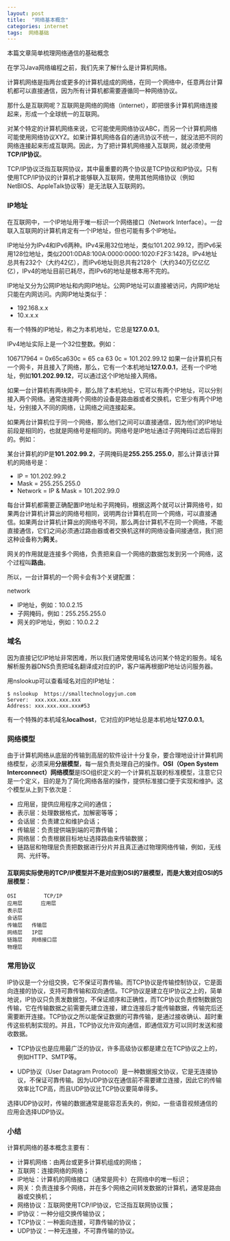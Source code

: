 ```yaml
---
layout: post
title:  "网络基本概念"
categories: internet
tags:  网络基础
---
```




本篇文章简单梳理网络通信的基础概念

<!--more-->
在学习Java网络编程之前，我们先来了解什么是计算机网络。

计算机网络是指两台或更多的计算机组成的网络，在同一个网络中，任意两台计算机都可以直接通信，因为所有计算机都需要遵循同一种网络协议。

那什么是互联网呢？互联网是网络的网络（internet），即把很多计算机网络连接起来，形成一个全球统一的互联网。

对某个特定的计算机网络来说，它可能使用网络协议ABC，而另一个计算机网络可能使用网络协议XYZ。如果计算机网络各自的通讯协议不统一，就没法把不同的网络连接起来形成互联网。因此，为了把计算机网络接入互联网，就必须使用**TCP/IP协议**。

TCP/IP协议泛指互联网协议，其中最重要的两个协议是TCP协议和IP协议。只有使用TCP/IP协议的计算机才能够联入互联网，使用其他网络协议（例如NetBIOS、AppleTalk协议等）是无法联入互联网的。

### IP地址
在互联网中，一个IP地址用于唯一标识一个网络接口（Network Interface）。一台联入互联网的计算机肯定有一个IP地址，但也可能有多个IP地址。

IP地址分为IPv4和IPv6两种。IPv4采用32位地址，类似101.202.99.12，而IPv6采用128位地址，类似2001:0DA8:100A:0000:0000:1020:F2F3:1428。IPv4地址总共有232个（大约42亿），而IPv6地址则总共有2128个（大约340万亿亿亿亿），IPv4的地址目前已耗尽，而IPv6的地址是根本用不完的。

IP地址又分为公网IP地址和内网IP地址。公网IP地址可以直接被访问，内网IP地址只能在内网访问。内网IP地址类似于：

* 192.168.x.x
* 10.x.x.x

有一个特殊的IP地址，称之为本机地址，它总是**127.0.0.1**。

IPv4地址实际上是一个32位整数。例如：

106717964 = 0x65ca630c
          = 65  ca  63 0c
          = 101.202.99.12
如果一台计算机只有一个网卡，并且接入了网络，那么，它有一个本机地址**127.0.0.1**，还有一个IP地址，例如**101.202.99.12**，可以通过这个IP地址接入网络。

如果一台计算机有两块网卡，那么除了本机地址，它可以有两个IP地址，可以分别接入两个网络。通常连接两个网络的设备是路由器或者交换机，它至少有两个IP地址，分别接入不同的网络，让网络之间连接起来。

如果两台计算机位于同一个网络，那么他们之间可以直接通信，因为他们的IP地址前段是相同的，也就是网络号是相同的。网络号是IP地址通过子网掩码过滤后得到的。例如：

某台计算机的IP是**101.202.99.2**，子网掩码是**255.255.255.0**，那么计算该计算机的网络号是：

* IP = 101.202.99.2
* Mask = 255.255.255.0
* Network = IP & Mask = 101.202.99.0

每台计算机都需要正确配置IP地址和子网掩码，根据这两个就可以计算网络号，如果两台计算机计算出的网络号相同，说明两台计算机在同一个网络，可以直接通信。如果两台计算机计算出的网络号不同，那么两台计算机不在同一个网络，不能直接通信，它们之间必须通过路由器或者交换机这样的网络设备间接通信，我们把这种设备称为**网关**。

网关的作用就是连接多个网络，负责把来自一个网络的数据包发到另一个网络，这个过程叫**路由**。

所以，一台计算机的一个网卡会有3个关键配置：

network

* IP地址，例如：10.0.2.15
* 子网掩码，例如：255.255.255.0
* 网关的IP地址，例如：10.0.2.2
### 域名
因为直接记忆IP地址非常困难，所以我们通常使用域名访问某个特定的服务。域名解析服务器DNS负责把域名翻译成对应的IP，客户端再根据IP地址访问服务器。

用nslookup可以查看域名对应的IP地址：
```
$ nslookup  https://smalltechnologyjun.com
Server:  xxx.xxx.xxx.xxx
Address: xxx.xxx.xxx.xxx#53
```

有一个特殊的本机域名**localhost**，它对应的IP地址总是本机地址**127.0.0.1**。

### 网络模型
由于计算机网络从底层的传输到高层的软件设计十分复杂，要合理地设计计算机网络模型，必须采用**分层模型**，每一层负责处理自己的操作。**OSI（Open System Interconnect）网络模型**是ISO组织定义的一个计算机互联的标准模型，注意它只是一个定义，目的是为了简化网络各层的操作，提供标准接口便于实现和维护。这个模型从上到下依次是：

* 应用层，提供应用程序之间的通信；
* 表示层：处理数据格式，加解密等等；
* 会话层：负责建立和维护会话；
* 传输层：负责提供端到端的可靠传输；
* 网络层：负责根据目标地址选择路由来传输数据；
* 链路层和物理层负责把数据进行分片并且真正通过物理网络传输，例如，无线网、光纤等。

#### 互联网实际使用的TCP/IP模型并不是对应到OSI的7层模型，而是大致对应OSI的5层模型：


    OSI     	TCP/IP 
    应用层      应用层 
    表示层
    会话层
    传输层	  传输层
    网络层	  IP层
    链路层	  网络接口层
    物理层
    
### 常用协议
IP协议是一个分组交换，它不保证可靠传输。而TCP协议是传输控制协议，它是面向连接的协议，支持可靠传输和双向通信。TCP协议是建立在IP协议之上的，简单地说，IP协议只负责发数据包，不保证顺序和正确性，而TCP协议负责控制数据包传输，它在传输数据之前需要先建立连接，建立连接后才能传输数据，传输完后还需要断开连接。TCP协议之所以能保证数据的可靠传输，是通过接收确认、超时重传这些机制实现的。并且，TCP协议允许双向通信，即通信双方可以同时发送和接收数据。

* TCP协议也是应用最广泛的协议，许多高级协议都是建立在TCP协议之上的，例如HTTP、SMTP等。

* UDP协议（User Datagram Protocol）是一种数据报文协议，它是无连接协议，不保证可靠传输。因为UDP协议在通信前不需要建立连接，因此它的传输效率比TCP高，而且UDP协议比TCP协议要简单得多。

选择UDP协议时，传输的数据通常是能容忍丢失的，例如，一些语音视频通信的应用会选择UDP协议。

### 小结
计算机网络的基本概念主要有：

* 计算机网络：由两台或更多计算机组成的网络；
* 互联网：连接网络的网络；
* IP地址：计算机的网络接口（通常是网卡）在网络中的唯一标识；
* 网关：负责连接多个网络，并在多个网络之间转发数据的计算机，通常是路由器或交换机；
* 网络协议：互联网使用TCP/IP协议，它泛指互联网协议簇；
* IP协议：一种分组交换传输协议；
* TCP协议：一种面向连接，可靠传输的协议；
* UDP协议：一种无连接，不可靠传输的协议。
